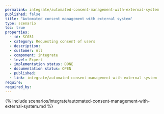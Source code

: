 ```yaml
---
permalink: integrate/automated-consent-management-with-external-system
published: false
title: "Automated consent management with external system"
type: scenario
toc: true
properties:
  - id: SC031
  - category: Requesting consent of users
  - description:
  - customer: All
  - component: integrate
  - level: Expert
  - implementation status: DONE
  - documentation status: OPEN
  - published:
  - link: integrate/automated-consent-management-with-external-system
require:
required_by:
---
```


{% include scenarios/integrate/automated-consent-management-with-external-system.md %}
